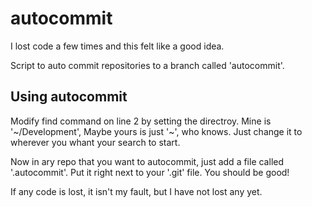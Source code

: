 autocommit
==========

I lost code a few times and this felt like a good idea.

Script to auto commit repositories to a branch called 'autocommit'. 

## Using autocommit

Modify find command on line 2 by setting the directroy. Mine is '~/Development', Maybe yours is just '~', who knows. 
Just change it to wherever you whant your search to start.

Now in ary repo that you want to autocommit, just add a file called '.autocommit'. Put it right next to your '.git' file.
You should be good! 

If any code is lost, it isn't my fault, but I have not lost any yet. 
